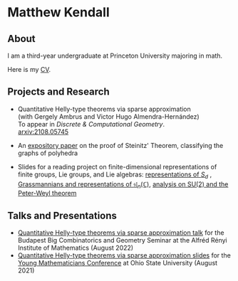 # Matthew Kendall

## About
I am a third-year undergraduate at Princeton University majoring in math.

Here is my <a href="/assets/Kendall_CV_22.pdf" target="_blank"> CV</a>.

## Projects and Research
- Quantitative Helly-type theorems via sparse approximation <br> (with Gergely Ambrus and Victor Hugo Almendra-Hernández)  <br> To appear in *Discrete & Computational Geometry*. <br> <a href="https://arxiv.org/abs/2108.05745">arxiv:2108.05745</a>

-   An <a href="/assets/steinitz.pdf" target="_blank"> expository paper</a> on the proof of Steinitz' Theorem, classifying the graphs of polyhedra
  
-   Slides for a reading project on finite-dimensional representations of finite groups, Lie groups, and Lie algebras: <a href="/assets/lec_Sn-reps.pdf" target="_blank"> representations of $S_d$</a> , <a href="/assets/lec_grassmannians.pdf" target="_blank"> Grassmannians and representations of $\mathfrak{sl}_n(\mathbb{C})$</a>, <a href="/assets/lec_su2.pdf" target="_blank"> analysis on $\mathrm{SU}(2)$ and the Peter-Weyl theorem</a>

## Talks and Presentations

- <a href="https://video.renyi.hu/video/matthew-kendall-quantitative-helly-type-theorems-via-sparse-approximation-430" target="_blank"> Quantitative Helly-type theorems via sparse approximation talk</a> for the Budapest Big Combinatorics and Geometry Seminar at the Alfréd Rényi Institute of Mathematics (August 2022)
-  <a href="/assets/helly-diameter_presentation.pdf" target="_blank"> Quantitative Helly-type theorems via sparse approximation slides</a> for the [Young Mathematicians Conference](https://ymc.osu.edu/about) at Ohio State University (August 2021)
<!-- - <a href="/assets/I-hate-geometry-change-my-mind.pdf" target="_blank"> Handout on convex geometry</a> for Princeton's Splash Course, aimed at 9th and 10th grade students (2021) -->
